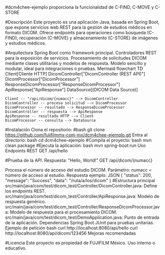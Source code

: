 #dcm4chee-ejemplo
proporciona la funcionalidad de C-FIND, C-MOVE y C-STORE

#Descripción
Este proyecto es una aplicación Java, basada en Spring Boot, que expone servicios web REST para la gestión de estudios médicos en formato DICOM. Ofrece endpoints para operaciones como búsqueda (C-FIND), recuperación (C-MOVE) y almacenamiento (C-STORE) de imágenes y estudios médicos.

#Arquitectura
Spring Boot como framework principal.
Controladores REST para la exposición de servicios.
Procesamiento de solicitudes DICOM mediante clases utilitarias y modelos de respuesta.
Modelo sencillo y modular, ideal para integraciones o pruebas.
Mermaid
flowchart TD
    Client[Cliente HTTP]
    DicomController["DicomController (REST API)"]
    DicomProcessor["DicomProcessor"]
    ResponseDicomProcessor["ResponseDicomProcessor"]
    ApiResponse["ApiResponse"]
    DataSource[(DICOM Data Source)]

    Client -- "/api/dicom/{numacc}" --> DicomController
    DicomController -- procesa solicitud --> DicomProcessor
    DicomProcessor -- resultado --> ResponseDicomProcessor
    DicomController -- respuesta --> ApiResponse
    ApiResponse -- resultado HTTP --> Client
    DicomProcessor -- consulta --> DataSource
#Instalación
Clona el repositorio:
#bash
git clone https://github.com/fujifilmmx-com-mx/dcm4chee-ejemplo.git
Entra al directorio:
bash
cd dcm4chee-ejemplo
#Compila el proyecto:
bash
mvn clean package
#Ejecuta la aplicación:
bash
mvn spring-boot:run
Uso
Endpoints REST
GET /api/hello

#Prueba de la API.
Respuesta: "Hello, World!"
GET /api/dicom/{numacc}

Procesa el número de acceso del estudio DICOM.
Parámetro: numacc = número de acceso al estudio.
Respuesta ejemplo:
JSON
{
  "status": 200,
  "message": "Success",
  "data": "/ruta/a/los/dicom"
}
#Estructura principal
src/main/java/com/test/dicom_test/Controller/DicomController.java: Define los endpoints REST.
src/main/java/com/test/dicom_test/Controller/ApiResponse.java: Modelo de respuesta genérico.
src/main/java/com/test/dicom_test/Controller/ResponseDicomProcessor.java: Modelo de respuesta para el procesamiento DICOM.
src/main/java/com/test/dicom_test/DemoApplication.java: Punto de entrada de la aplicación.
Dependencias
Spring Boot
JUnit para pruebas unitarias.
Ejemplo de petición
bash
curl http://localhost:8080/api/hello
curl http://localhost:8080/api/dicom/123456
Mejoras recomendadas

#Licencia
Este proyecto es propiedad de FUJIFILM México. Uso interno o educativo.
